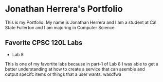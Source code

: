 
# Jonathan Herrera's Portfolio 

This is my Portfolio. My name is Jonathan Herrera and I am a student at Cal State Fullerton and I am majoring in Computer Science. 

## Favorite CPSC 120L Labs 

* Lab 8

This is one of my favortite labs because in part-1 of Lab 8 I was able to get a better understanding at how to create a service that can asemble and output specifc items or things that a user wants. wasdfwa